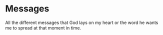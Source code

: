# Messages
All the different messages that God lays on my heart or the word he wants me to spread at that moment in time.
